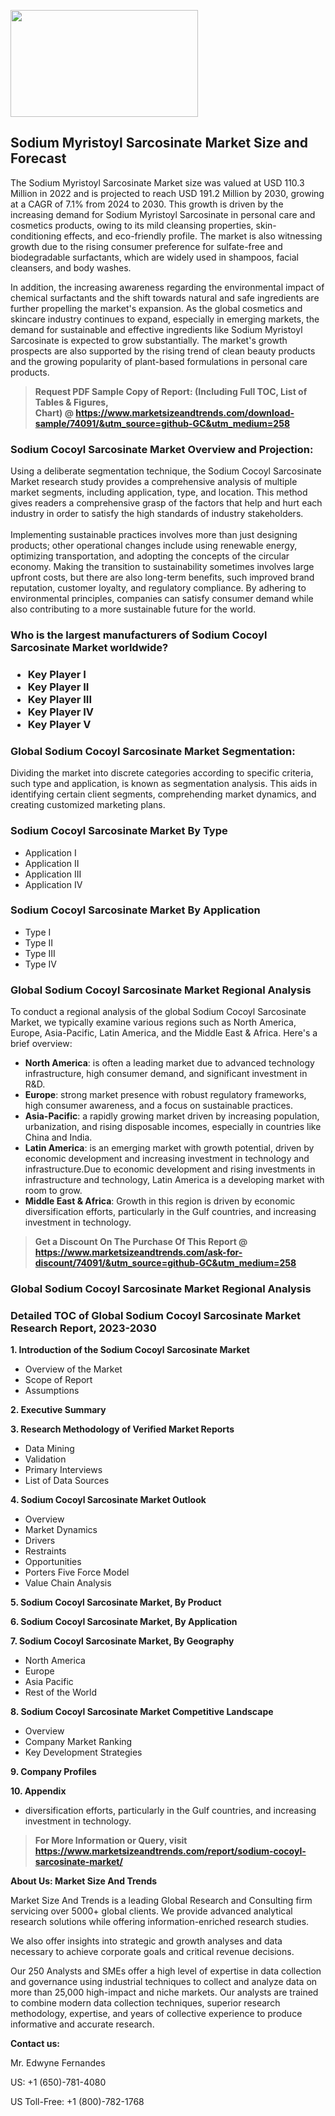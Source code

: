 <p><img class="alignnone size-medium wp-image-20088" src="https://ffe5etoiles.com/wp-content/uploads/2024/12/MST1-300x171.png" alt="" width="300" height="171" /></p><h2>Sodium Myristoyl Sarcosinate Market Size and Forecast</h2><p>The Sodium Myristoyl Sarcosinate Market size was valued at USD 110.3 Million in 2022 and is projected to reach USD 191.2 Million by 2030, growing at a CAGR of 7.1% from 2024 to 2030. This growth is driven by the increasing demand for Sodium Myristoyl Sarcosinate in personal care and cosmetics products, owing to its mild cleansing properties, skin-conditioning effects, and eco-friendly profile. The market is also witnessing growth due to the rising consumer preference for sulfate-free and biodegradable surfactants, which are widely used in shampoos, facial cleansers, and body washes.</p><p>In addition, the increasing awareness regarding the environmental impact of chemical surfactants and the shift towards natural and safe ingredients are further propelling the market's expansion. As the global cosmetics and skincare industry continues to expand, especially in emerging markets, the demand for sustainable and effective ingredients like Sodium Myristoyl Sarcosinate is expected to grow substantially. The market's growth prospects are also supported by the rising trend of clean beauty products and the growing popularity of plant-based formulations in personal care products.</p></p><blockquote id="" class=""><strong>Request PDF Sample Copy of Report: (Including Full TOC, List of Tables &amp; Figures, Chart)&nbsp;@&nbsp;<strong><a href="https://www.marketsizeandtrends.com/download-sample/74091/&utm_source=github-GC&utm_medium=258" target="_blank">https://www.marketsizeandtrends.com/download-sample/74091/&utm_source=github-GC&utm_medium=258</a></strong></strong></blockquote><h3 id="" class="">Sodium Cocoyl Sarcosinate Market&nbsp;Overview and Projection:</h3><p id="" class="">Using a deliberate segmentation technique, the Sodium Cocoyl Sarcosinate Market research study provides a comprehensive analysis of multiple market segments, including application, type, and location. This method gives readers a comprehensive grasp of the factors that help and hurt each industry in order to satisfy the high standards of industry stakeholders. <br /> <br />Implementing sustainable practices involves more than just designing products; other operational changes include using renewable energy, optimizing transportation, and adopting the concepts of the circular economy. Making the transition to sustainability sometimes involves large upfront costs, but there are also long-term benefits, such improved brand reputation, customer loyalty, and regulatory compliance. By adhering to environmental principles, companies can satisfy consumer demand while also contributing to a more sustainable future for the world.</p><h3 id="" class="">Who is the largest manufacturers of&nbsp;Sodium Cocoyl Sarcosinate Market worldwide?</h3><h3 class=""><p><ul><li>Key Player I </li><li> Key Player II </li><li> Key Player III </li><li> Key Player IV </li><li> Key Player V</li></ul></p></h3><h3 id="" class="">Global&nbsp;Sodium Cocoyl Sarcosinate Market Segmentation:</h3><p id="" class="">Dividing the market into discrete categories according to specific criteria, such type and application, is known as segmentation analysis. This aids in identifying certain client segments, comprehending market dynamics, and creating customized marketing plans.</p><h3 id="" class="">Sodium Cocoyl Sarcosinate Market&nbsp;By Type</h3><p><p><ul><li>Application I</li><li> Application II</li><li> Application III</li><li> Application IV</p></li></ul></p></p><h3 id="" class="">Sodium Cocoyl Sarcosinate Market&nbsp;By Application</h3><p class=""><p><ul><li>Type I</li><li> Type II</li><li> Type III</li><li> Type IV</li></ul></p></p><h3 id="" class="">Global Sodium Cocoyl Sarcosinate Market Regional Analysis</h3><p id="" class="">To conduct a regional analysis of the global Sodium Cocoyl Sarcosinate Market, we typically examine various regions such as North America, Europe, Asia-Pacific, Latin America, and the Middle East &amp; Africa. Here's a brief overview:</p><ul><li><strong>North America</strong>: is often a leading market due to advanced technology infrastructure, high consumer demand, and significant investment in R&amp;D.</li><li><strong>Europe</strong>: strong market presence with robust regulatory frameworks, high consumer awareness, and a focus on sustainable practices.</li><li><strong>Asia-Pacific</strong>: a rapidly growing market driven by increasing population, urbanization, and rising disposable incomes, especially in countries like China and India.</li><li><strong>Latin America</strong>: is an emerging market with growth potential, driven by economic development and increasing investment in technology and infrastructure.Due to economic development and rising investments in infrastructure and technology, Latin America is a developing market with room to grow.</li><li><strong>Middle East &amp; Africa</strong>: Growth in this region is driven by economic diversification efforts, particularly in the Gulf countries, and increasing investment in technology.</li></ul><blockquote id="" class=""><strong>Get a Discount On The Purchase Of This Report @ <strong><a href="https://www.marketsizeandtrends.com/ask-for-discount/74091/&utm_source=github-GC&utm_medium=258" target="_blank">https://www.marketsizeandtrends.com/ask-for-discount/74091/&utm_source=github-GC&utm_medium=258</a></strong></strong></blockquote><h3 id="" class="">Global Sodium Cocoyl Sarcosinate Market Regional Analysis</h3><h3 id="" class="">Detailed TOC of Global Sodium Cocoyl Sarcosinate Market Research Report, 2023-2030</h3><p id="" class=""><strong>1. Introduction of the Sodium Cocoyl Sarcosinate Market</strong></p><ul><li>Overview of the Market</li><li>Scope of Report</li><li>Assumptions</li></ul><p id="" class=""><strong>2. Executive Summary</strong></p><p id="" class=""><strong>3. Research Methodology of Verified Market Reports</strong></p><ul><li>Data Mining</li><li>Validation</li><li>Primary Interviews</li><li>List of Data Sources</li></ul><p id="" class=""><strong>4. Sodium Cocoyl Sarcosinate Market Outlook</strong></p><ul><li>Overview</li><li>Market Dynamics</li><li>Drivers</li><li>Restraints</li><li>Opportunities</li><li>Porters Five Force Model</li><li>Value Chain Analysis</li></ul><p id="" class=""><strong>5. Sodium Cocoyl Sarcosinate Market, By Product</strong></p><p id="" class=""><strong>6. Sodium Cocoyl Sarcosinate Market, By Application</strong></p><p id="" class=""><strong>7. Sodium Cocoyl Sarcosinate Market, By Geography</strong></p><ul><li>North America</li><li>Europe</li><li>Asia Pacific</li><li>Rest of the World</li></ul><p id="" class=""><strong>8. Sodium Cocoyl Sarcosinate Market Competitive Landscape</strong></p><ul><li>Overview</li><li>Company Market Ranking</li><li>Key Development Strategies</li></ul><p id="" class=""><strong>9. Company Profiles</strong></p><p id="" class=""><strong>10. Appendix</strong></p><ul><li>diversification efforts, particularly in the Gulf countries, and increasing investment in technology.</li></ul><blockquote id="" class=""><strong>For More Information or Query, visit <strong><strong><a href="https://www.marketsizeandtrends.com/report/sodium-cocoyl-sarcosinate-market/" target="_blank">https://www.marketsizeandtrends.com/report/sodium-cocoyl-sarcosinate-market/</a></strong></strong></strong></blockquote><p id="" class=""><strong>About Us: Market Size And Trends</strong></p><p id="" class="">Market Size And Trends is a leading Global Research and Consulting firm servicing over 5000+ global clients. We provide advanced analytical research solutions while offering information-enriched research studies.</p><p id="" class="">We also offer insights into strategic and growth analyses and data necessary to achieve corporate goals and critical revenue decisions.</p><p id="" class="">Our 250 Analysts and SMEs offer a high level of expertise in data collection and governance using industrial techniques to collect and analyze data on more than 25,000 high-impact and niche markets. Our analysts are trained to combine modern data collection techniques, superior research methodology, expertise, and years of collective experience to produce informative and accurate research.</p><p id="" class=""><strong>Contact us:</strong></p><p id="" class="">Mr. Edwyne Fernandes</p><p id="" class="">US: +1 (650)-781-4080</p><p id="" class="">US Toll-Free: +1 (800)-782-1768</p>
